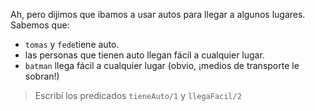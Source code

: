 Ah, pero dijimos que ibamos a usar autos para llegar a algunos lugares. Sabemos que:

* `tomas` y `fede`tiene auto. 
* las personas que tienen auto llegan fácil a cualquier lugar.
* `batman` llega fácil a cualquier lugar (obvio, ¡medios de transporte le sobran!)

> Escribí los predicados `tieneAuto/1` y `llegaFacil/2`